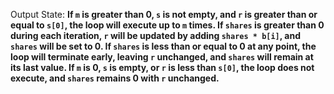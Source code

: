 Output State: **If `m` is greater than 0, `s` is not empty, and `r` is greater than or equal to `s[0]`, the loop will execute up to `m` times. If `shares` is greater than 0 during each iteration, `r` will be updated by adding `shares * b[i]`, and `shares` will be set to 0. If `shares` is less than or equal to 0 at any point, the loop will terminate early, leaving `r` unchanged, and `shares` will remain at its last value. If `m` is 0, `s` is empty, or `r` is less than `s[0]`, the loop does not execute, and `shares` remains 0 with `r` unchanged.**
